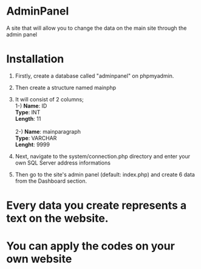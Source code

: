 # AdminPanel
A site that will allow you to change the data on the main site through the admin panel

# Installation
 1. Firstly, create a database called "adminpanel" on phpmyadmin.
 2. Then create a structure named mainphp
 3. It will consist of 2 columns; <br>
 1-)
 **Name**: ID <br>
 **Type**: INT <br>
 **Length**: 11 <br> <br>
 2-)
 **Name**: mainparagraph <br>
 **Type**: VARCHAR <br>
 **Lenght**: 9999 <br>
  
4. Next, navigate to the system/connection.php directory and enter your own SQL Server address informations
5. Then go to the site's admin panel (default: index.php) and create 6 data from the Dashboard section.
 
 # Every data you create represents a text on the website.
 
 # You can apply the codes on your own website
